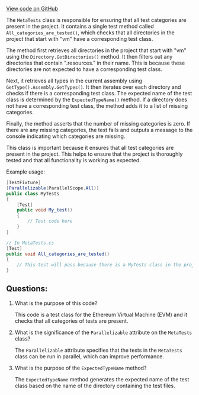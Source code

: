 [View code on GitHub](https://github.com/nethermindeth/nethermind/Ethereum.VM.Test/MetaTests.cs)

The `MetaTests` class is responsible for ensuring that all test categories are present in the project. It contains a single test method called `All_categories_are_tested()`, which checks that all directories in the project that start with "vm" have a corresponding test class. 

The method first retrieves all directories in the project that start with "vm" using the `Directory.GetDirectories()` method. It then filters out any directories that contain ".resources." in their name. This is because these directories are not expected to have a corresponding test class. 

Next, it retrieves all types in the current assembly using `GetType().Assembly.GetTypes()`. It then iterates over each directory and checks if there is a corresponding test class. The expected name of the test class is determined by the `ExpectedTypeName()` method. If a directory does not have a corresponding test class, the method adds it to a list of missing categories. 

Finally, the method asserts that the number of missing categories is zero. If there are any missing categories, the test fails and outputs a message to the console indicating which categories are missing. 

This class is important because it ensures that all test categories are present in the project. This helps to ensure that the project is thoroughly tested and that all functionality is working as expected. 

Example usage:

```csharp
[TestFixture]
[Parallelizable(ParallelScope.All)]
public class MyTests
{
    [Test]
    public void My_test()
    {
        // Test code here
    }
}

// In MetaTests.cs
[Test]
public void All_categories_are_tested()
{
    // This test will pass because there is a MyTests class in the project
}
```
## Questions: 
 1. What is the purpose of this code?
    
    This code is a test class for the Ethereum Virtual Machine (EVM) and it checks that all categories of tests are present.

2. What is the significance of the `Parallelizable` attribute on the `MetaTests` class?
    
    The `Parallelizable` attribute specifies that the tests in the `MetaTests` class can be run in parallel, which can improve performance.

3. What is the purpose of the `ExpectedTypeName` method?
    
    The `ExpectedTypeName` method generates the expected name of the test class based on the name of the directory containing the test files.